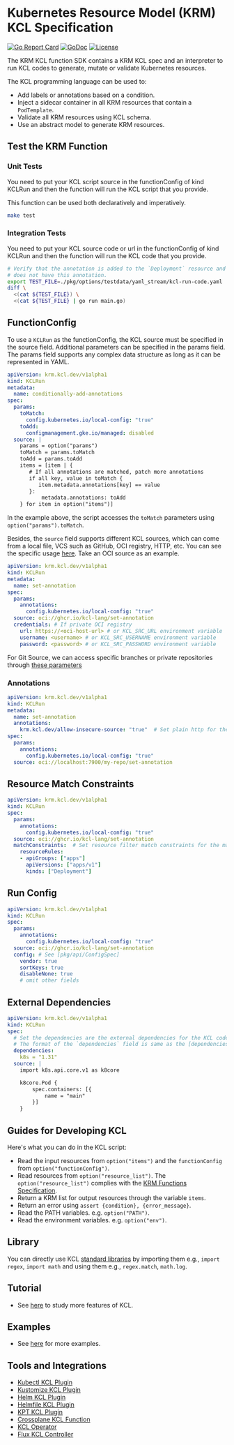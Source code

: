 # Kubernetes Resource Model (KRM) KCL Specification

[![Go Report Card](https://goreportcard.com/badge/kcl-lang.io/krm-kcl)](https://goreportcard.com/report/kcl-lang.io/krm-kcl)
[![GoDoc](https://godoc.org/kcl-lang.io/krm-kcl?status.svg)](https://godoc.org/kcl-lang.io/krm-kcl)
[![License](https://img.shields.io/badge/License-Apache%202.0-blue.svg)](https://kcl-lang.io/krm-kcl/blob/main/LICENSE)

The KRM KCL function SDK contains a KRM KCL spec and an interpreter to run KCL codes to generate, mutate or validate Kubernetes resources.

The KCL programming language can be used to:

+ Add labels or annotations based on a condition.
+ Inject a sidecar container in all KRM resources that contain a `PodTemplate`.
+ Validate all KRM resources using KCL schema.
+ Use an abstract model to generate KRM resources.

## Test the KRM Function

### Unit Tests

You need to put your KCL script source in the functionConfig of kind KCLRun and then the function will run the KCL script that you provide.

This function can be used both declaratively and imperatively.

```bash
make test
```

### Integration Tests

You need to put your KCL source code or url in the functionConfig of kind KCLRun and then the function will run the KCL code that you provide.

```bash
# Verify that the annotation is added to the `Deployment` resource and the other resource `Service` 
# does not have this annotation.
export TEST_FILE=./pkg/options/testdata/yaml_stream/kcl-run-code.yaml
diff \
  <(cat ${TEST_FILE}) \
  <(cat ${TEST_FILE} | go run main.go)
```

## FunctionConfig

To use a `KCLRun` as the functionConfig, the KCL source must be specified in the source field. Additional parameters can be specified in the params field. The params field supports any complex data structure as long as it can be represented in YAML.

```yaml
apiVersion: krm.kcl.dev/v1alpha1
kind: KCLRun
metadata:
  name: conditionally-add-annotations
spec:
  params:
    toMatch:
      config.kubernetes.io/local-config: "true"
    toAdd:
      configmanagement.gke.io/managed: disabled
  source: |
    params = option("params")
    toMatch = params.toMatch
    toAdd = params.toAdd
    items = [item | {
       # If all annotations are matched, patch more annotations
       if all key, value in toMatch {
          item.metadata.annotations[key] == value
       }:
           metadata.annotations: toAdd
    } for item in option("items")]
```

In the example above, the script accesses the `toMatch` parameters using `option("params").toMatch`.

Besides, the `source` field supports different KCL sources, which can come from a local file, VCS such as GitHub, OCI registry, HTTP, etc. You can see the specific usage [here](./pkg/options/testdata/). Take an OCI source as an example.

```yaml
apiVersion: krm.kcl.dev/v1alpha1
kind: KCLRun
metadata:
  name: set-annotation
spec:
  params:
    annotations:
      config.kubernetes.io/local-config: "true"
  source: oci://ghcr.io/kcl-lang/set-annotation
  credentials: # If private OCI registry
    url: https://<oci-host-url> # or KCL_SRC_URL environment variable
    username: <username> # or KCL_SRC_USERNAME environment variable
    password: <password> # or KCL_SRC_PASSWORD environment variable
```

For Git Source, we can access specific branches or private repositories through [these parameters](https://github.com/hashicorp/go-getter?tab=readme-ov-file#git-git)

### Annotations

```yaml
apiVersion: krm.kcl.dev/v1alpha1
kind: KCLRun
metadata:
  name: set-annotation
  annotations:
    krm.kcl.dev/allow-insecure-source: "true"  # Set plain http for the source managed by KCLRun such as a local registry localhost:7900 or insecure http source
spec:
  params:
    annotations:
      config.kubernetes.io/local-config: "true"
  source: oci://localhost:7900/my-repo/set-annotation
```

## Resource Match Constraints

```yaml
apiVersion: krm.kcl.dev/v1alpha1
kind: KCLRun
spec:
  params:
    annotations:
      config.kubernetes.io/local-config: "true"
  source: oci://ghcr.io/kcl-lang/set-annotation
  matchConstraints:  # Set resource filter match constraints for the matched types.
    resourceRules:
    - apiGroups: ["apps"]
      apiVersions: ["apps/v1"]
      kinds: ["Deployment"]
```

## Run Config

```yaml
apiVersion: krm.kcl.dev/v1alpha1
kind: KCLRun
spec:
  params:
    annotations:
      config.kubernetes.io/local-config: "true"
  source: oci://ghcr.io/kcl-lang/set-annotation
  config: # See [pkg/api/ConfigSpec]
    vendor: true
    sortKeys: true
    disableNone: true
    # omit other fields
```

## External Dependencies

```yaml
apiVersion: krm.kcl.dev/v1alpha1
kind: KCLRun
spec:
  # Set the dependencies are the external dependencies for the KCL code.
  # The format of the `dependencies` field is same as the [dependencies]` in the `kcl.mod` file
  dependencies:
    k8s = "1.31"
  source: |
    import k8s.api.core.v1 as k8core

    k8core.Pod {
        spec.containers: [{
            name = "main"
        }]
    }
```

## Guides for Developing KCL

Here's what you can do in the KCL script:

+ Read the input resources from `option("items")` and the `functionConfig` from `option("functionConfig")`.
+ Read resources from `option("resource_list")`. The `option("resource_list")` complies with the [KRM Functions Specification](https://github.com/kubernetes-sigs/kustomize/blob/master/cmd/config/docs/api-conventions/functions-spec.md#krm-functions-specification). 
+ Return a KRM list for output resources through the variable `items`.
+ Return an error using `assert {condition}, {error_message}`.
+ Read the PATH variables. e.g. `option("PATH")`.
+ Read the environment variables. e.g. `option("env")`.

## Library

You can directly use KCL [standard libraries](https://kcl-lang.io/docs/reference/model/overview) by importing them e.g., `import regex`, `import math` and using them e.g., `regex.match`, `math.log`.

## Tutorial

+ See [here](https://kcl-lang.io/docs/reference/lang/tour) to study more features of KCL.

## Examples

+ See [here](./examples/README.md) for more examples.

## Tools and Integrations

+ [Kubectl KCL Plugin](https://github.com/kcl-lang/kubectl-kcl)
+ [Kustomize KCL Plugin](https://github.com/kcl-lang/kustomize-kcl)
+ [Helm KCL Plugin](https://github.com/kcl-lang/helm-kcl)
+ [Helmfile KCL Plugin](https://github.com/kcl-lang/helmfile-kcl)
+ [KPT KCL Plugin](https://github.com/kcl-lang/kpt-kcl)
+ [Crossplane KCL Function](https://github.com/crossplane-contrib/function-kcl)
+ [KCL Operator](https://github.com/kcl-lang/kcl-operator)
+ [Flux KCL Controller](https://github.com/kcl-lang/flux-kcl-controller)
